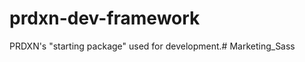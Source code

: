 prdxn-dev-framework
===================

PRDXN's "starting package" used for development.# Marketing_Sass
